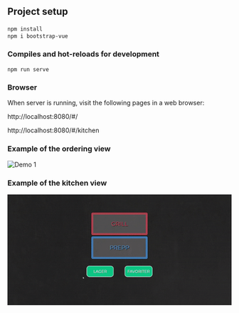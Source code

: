 ## Project setup
```
npm install
npm i bootstrap-vue
```

### Compiles and hot-reloads for development
```
npm run serve
```

### Browser

When server is running, visit the following pages in a web browser:

http://localhost:8080/#/

http://localhost:8080/#/kitchen

### Example of the ordering view

![Demo 1](g1.gif?raw=true "demo1")

### Example of the kitchen view

![Demo 2](g2.gif?raw=true "demo2")

